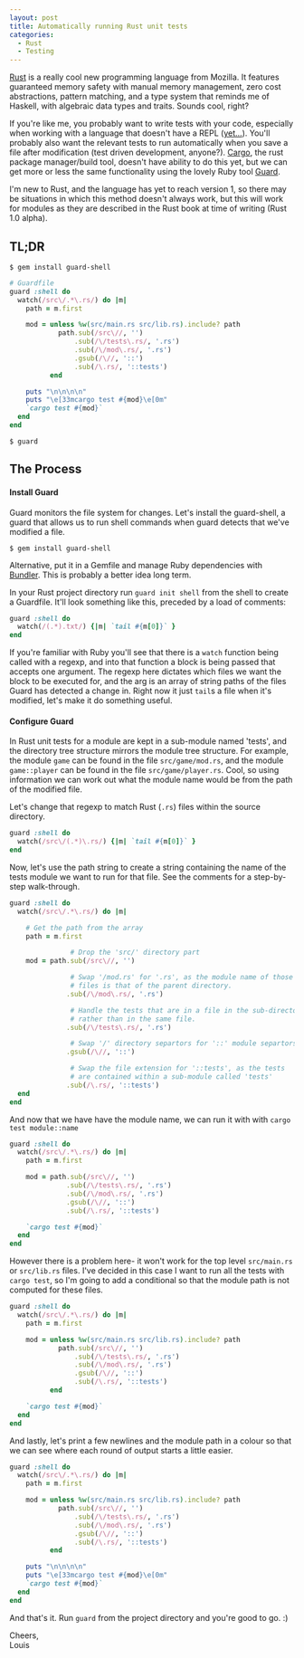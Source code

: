 ```yaml
---
layout: post
title: Automatically running Rust unit tests
categories:
  - Rust
  - Testing
---
```


[Rust][rust-lang] is a really cool new programming language from Mozilla. It
features guaranteed memory safety with manual memory management, zero cost
abstractions, pattern matching, and a type system that reminds me of Haskell,
with algebraic data types and traits. Sounds cool, right?

If you're like me, you probably want to write tests with your code, especially
when working with a language that doesn't have a REPL ([yet...][repl-yet]).
You'll probably also want the relevant tests to run automatically when you save
a file after modification (test driven development, anyone?). [Cargo][cargo],
the rust package manager/build tool, doesn't have ability to do this yet, but
we can get more or less the same functionality using the lovely Ruby tool
[Guard][guard].

I'm new to Rust, and the language has yet to reach version 1, so there may be
situations in which this method doesn't always work, but this will work for
modules as they are described in the Rust book at time of writing (Rust 1.0
alpha).

## TL;DR

~~~
$ gem install guard-shell
~~~

```ruby
# Guardfile
guard :shell do
  watch(/src\/.*\.rs/) do |m|
    path = m.first

    mod = unless %w(src/main.rs src/lib.rs).include? path
            path.sub(/src\//, '')
                .sub(/\/tests\.rs/, '.rs')
                .sub(/\/mod\.rs/, '.rs')
                .gsub(/\//, '::')
                .sub(/\.rs/, '::tests')
          end

    puts "\n\n\n\n"
    puts "\e[33mcargo test #{mod}\e[0m"
    `cargo test #{mod}`
  end
end
```

~~~
$ guard
~~~

## The Process

#### Install Guard

Guard monitors the file system for changes. Let's install the guard-shell, a
guard that allows us to run shell commands when guard detects that we've
modified a file.

~~~
$ gem install guard-shell
~~~

Alternative, put it in a Gemfile and manage Ruby dependencies with
[Bundler][bundler]. This is probably a better idea long term.

In your Rust project directory run `guard init shell` from the shell to create
a Guardfile. It'll look something like this, preceded by a load of comments:

```ruby
guard :shell do
  watch(/(.*).txt/) {|m| `tail #{m[0]}` }
end
```

If you're familiar with Ruby you'll see that there is a `watch` function being
called with a regexp, and into that function a block is being passed that
accepts one argument. The regexp here dictates which files we want the block to
be executed for, and the arg is an array of string paths of the files Guard has
detected a change in. Right now it just `tail`s a file when it's modified,
let's make it do something useful.

#### Configure Guard

In Rust unit tests for a module are kept in a sub-module named 'tests', and
the directory tree structure mirrors the module tree structure. For example,
the module `game` can be found in the file `src/game/mod.rs`, and the module
`game::player` can be found in the file `src/game/player.rs`. Cool, so using
information we can work out what the module name would be from the path of the
modified file.

Let's change that regexp to match Rust (`.rs`) files within the source
directory.

```ruby
guard :shell do
  watch(/src\/(.*)\.rs/) {|m| `tail #{m[0]}` }
end
```

Now, let's use the path string to create a string containing the name of the
tests module we want to run for that file. See the comments for a step-by-step
walk-through.

```ruby
guard :shell do
  watch(/src\/.*\.rs/) do |m|

    # Get the path from the array
    path = m.first

               # Drop the 'src/' directory part
    mod = path.sub(/src\//, '')

               # Swap '/mod.rs' for '.rs', as the module name of those
               # files is that of the parent directory.
              .sub(/\/mod\.rs/, '.rs')

               # Handle the tests that are in a file in the sub-directory,
               # rather than in the same file.
              .sub(/\/tests\.rs/, '.rs')

               # Swap '/' directory separtors for '::' module separtors
              .gsub(/\//, '::')

               # Swap the file extension for '::tests', as the tests
               # are contained within a sub-module called 'tests'
              .sub(/\.rs/, '::tests')
  end
end
```

And now that we have have the module name, we can run it with with
`cargo test module::name`

```ruby
guard :shell do
  watch(/src\/.*\.rs/) do |m|
    path = m.first

    mod = path.sub(/src\//, '')
              .sub(/\/tests\.rs/, '.rs')
              .sub(/\/mod\.rs/, '.rs')
              .gsub(/\//, '::')
              .sub(/\.rs/, '::tests')

    `cargo test #{mod}`
  end
end
```

However there is a problem here- it won't work for the top level `src/main.rs`
or `src/lib.rs` files. I've decided in this case I want to run all the tests
with `cargo test`, so I'm going to add a conditional so that the module path is
not computed for these files.

```ruby
guard :shell do
  watch(/src\/.*\.rs/) do |m|
    path = m.first

    mod = unless %w(src/main.rs src/lib.rs).include? path
            path.sub(/src\//, '')
                .sub(/\/tests\.rs/, '.rs')
                .sub(/\/mod\.rs/, '.rs')
                .gsub(/\//, '::')
                .sub(/\.rs/, '::tests')
          end

    `cargo test #{mod}`
  end
end
```

And lastly, let's print a few newlines and the module path in a colour so that
we can see where each round of output starts a little easier.

```ruby
guard :shell do
  watch(/src\/.*\.rs/) do |m|
    path = m.first

    mod = unless %w(src/main.rs src/lib.rs).include? path
            path.sub(/src\//, '')
                .sub(/\/tests\.rs/, '.rs')
                .sub(/\/mod\.rs/, '.rs')
                .gsub(/\//, '::')
                .sub(/\.rs/, '::tests')
          end

    puts "\n\n\n\n"
    puts "\e[33mcargo test #{mod}\e[0m"
    `cargo test #{mod}`
  end
end
```

And that's it. Run `guard` from the project directory and you're good to go.
:)

Cheers,  
Louis

[rust-lang]: http://www.rust-lang.org/
[repl-yet]: https://github.com/rust-lang/rust/issues/9898
[cargo]: https://github.com/rust-lang/cargo
[guard]: https://github.com/guard/guard
[bundler]:http://bundler.io/

